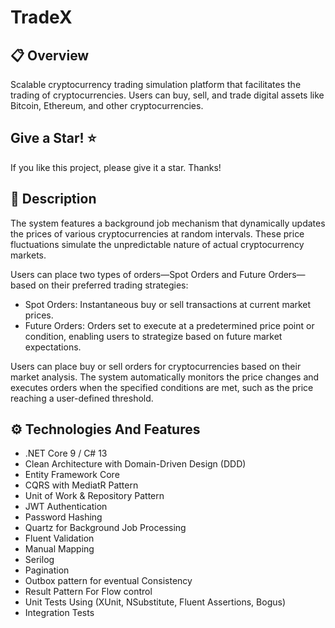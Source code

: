 # TradeX

##  📋 Overview  

Scalable cryptocurrency trading simulation platform that facilitates the trading of cryptocurrencies. Users can buy, sell, and trade digital assets like Bitcoin, Ethereum, and other cryptocurrencies.

## Give a Star! ⭐
If you like this project, please give it a star. Thanks!

## 📄 Description

The system features a background job mechanism that dynamically updates the prices of various cryptocurrencies at random intervals.
These price fluctuations simulate the unpredictable nature of actual cryptocurrency markets.

Users can place two types of orders—Spot Orders and Future Orders—based on their preferred trading strategies:
- Spot Orders: Instantaneous buy or sell transactions at current market prices.
- Future Orders: Orders set to execute at a predetermined price point or condition, enabling users to strategize based on future market expectations.

Users can place buy or sell orders for cryptocurrencies based on their market analysis. 
The system automatically monitors the price changes and executes orders when the specified conditions are met, such as the price reaching a user-defined threshold.


## ⚙️ Technologies And Features
- .NET Core 9 / C# 13
-  Clean Architecture with Domain-Driven Design (DDD)
-  Entity Framework Core
-  CQRS with MediatR Pattern 
-  Unit of Work & Repository Pattern
-  JWT Authentication
-  Password Hashing
-  Quartz for Background Job Processing
-  Fluent Validation
-  Manual Mapping
-  Serilog
-  Pagination
-  Outbox pattern for eventual Consistency
-  Result Pattern For Flow control
-  Unit Tests Using (XUnit, NSubstitute, Fluent Assertions, Bogus)
-  Integration Tests

